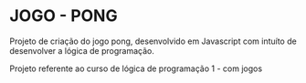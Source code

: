 # JOGO - PONG

Projeto de criação do jogo pong, desenvolvido em Javascript com intuíto de desenvolver a lógica de programação. 

Projeto referente ao curso de lógica de programação 1 - com jogos
